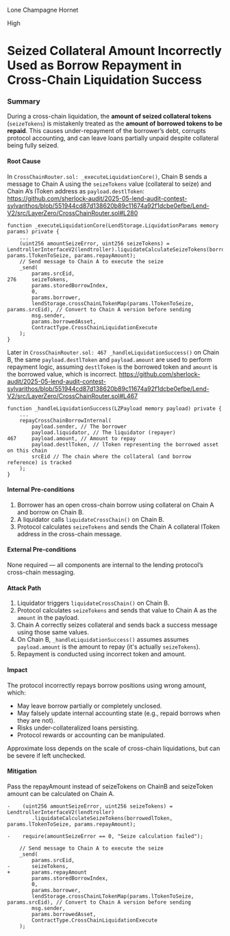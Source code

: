 Lone Champagne Hornet

High

# Seized Collateral Amount Incorrectly Used as Borrow Repayment in Cross-Chain Liquidation Success

### Summary

During a cross-chain liquidation, the **amount of seized collateral tokens** (`seizeTokens`) is mistakenly treated as the **amount of borrowed tokens to be repaid**. This causes under-repayment of the borrower’s debt, corrupts protocol accounting, and can leave loans partially unpaid despite collateral being fully seized.

#### **Root Cause**

In `CrossChainRouter.sol: _executeLiquidationCore()`, Chain B sends a message to Chain A using the `seizeTokens` value (collateral to seize) and Chain A’s lToken address as `payload.destlToken`:
https://github.com/sherlock-audit/2025-05-lend-audit-contest-sylvarithos/blob/551944cd87d138620b89c11674a92f1dcbe0efbe/Lend-V2/src/LayerZero/CrossChainRouter.sol#L280
```solidity
function _executeLiquidationCore(LendStorage.LiquidationParams memory params) private {
    ...
    (uint256 amountSeizeError, uint256 seizeTokens) = LendtrollerInterfaceV2(lendtroller).liquidateCalculateSeizeTokens(borrowedlToken, params.lTokenToSeize, params.repayAmount);
    // Send message to Chain A to execute the seize
    _send(
        params.srcEid,
276     seizeTokens,
        params.storedBorrowIndex,
        0,
        params.borrower,
        lendStorage.crossChainLTokenMap(params.lTokenToSeize, params.srcEid), // Convert to Chain A version before sending
        msg.sender,
        params.borrowedAsset,
        ContractType.CrossChainLiquidationExecute
    );
}

```

Later in `CrossChainRouter.sol: 467 _handleLiquidationSuccess()` on Chain B, the same `payload.destlToken` and `payload.amount` are used to perform repayment logic, assuming `destlToken` is the borrowed token and `amount` is the borrowed value, which is incorrect.
https://github.com/sherlock-audit/2025-05-lend-audit-contest-sylvarithos/blob/551944cd87d138620b89c11674a92f1dcbe0efbe/Lend-V2/src/LayerZero/CrossChainRouter.sol#L467
```solidity
function _handleLiquidationSuccess(LZPayload memory payload) private {
    ...
    repayCrossChainBorrowInternal(
        payload.sender, // The borrower
        payload.liquidator, // The liquidator (repayer)
467     payload.amount, // Amount to repay
        payload.destlToken, // lToken representing the borrowed asset on this chain
        srcEid // The chain where the collateral (and borrow reference) is tracked
    );
}
```

#### **Internal Pre-conditions**

1. Borrower has an open cross-chain borrow using collateral on Chain A and borrow on Chain B.
2. A liquidator calls `liquidateCrossChain()` on Chain B.
3. Protocol calculates `seizeTokens` and sends the Chain A collateral lToken address in the cross-chain message.

#### **External Pre-conditions**

None required — all components are internal to the lending protocol’s cross-chain messaging.

#### **Attack Path**

1. Liquidator triggers `liquidateCrossChain()` on Chain B.
2. Protocol calculates `seizeTokens` and sends that value to Chain A as the `amount` in the payload.
3. Chain A correctly seizes collateral and sends back a success message using those same values.
4. On Chain B, `_handleLiquidationSuccess()` assumes  assumes `payload.amount` is the amount to repay (it's actually `seizeTokens`).
5. Repayment is conducted using incorrect token and amount.

#### **Impact**

The protocol incorrectly repays borrow positions using wrong amount, which:
- May leave borrow partially or completely unclosed.
- May falsely update internal accounting state (e.g., repaid borrows when they are not).
- Risks under-collateralized loans persisting.
- Protocol rewards or accounting can be manipulated.

Approximate loss depends on the scale of cross-chain liquidations, but can be severe if left unchecked.

#### **Mitigation**

Pass the repayAmount instead of seizeTokens on ChainB and seizeToken amount can be calculated on Chain A.

```solidity
-    (uint256 amountSeizeError, uint256 seizeTokens) = LendtrollerInterfaceV2(lendtroller)
        .liquidateCalculateSeizeTokens(borrowedlToken, params.lTokenToSeize, params.repayAmount);

-    require(amountSeizeError == 0, "Seize calculation failed");

    // Send message to Chain A to execute the seize
    _send(
        params.srcEid,
-       seizeTokens,
+       params.repayAmount
        params.storedBorrowIndex,
        0,
        params.borrower,
        lendStorage.crossChainLTokenMap(params.lTokenToSeize, params.srcEid), // Convert to Chain A version before sending
        msg.sender,
        params.borrowedAsset,
        ContractType.CrossChainLiquidationExecute
    );
```